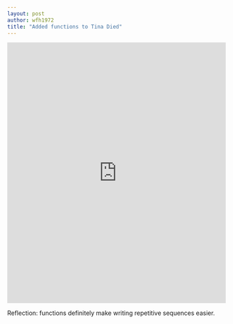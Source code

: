 ```yaml
--- 
layout: post
author: wfh1972
title: "Added functions to Tina Died"
---
```


<iframe src="https://trinket.io/embed/python/52d8e2530a" width="100%" height="600" frameborder="0" marginwidth="0" marginheight="0" allowfullscreen></iframe>

Reflection: functions definitely make writing repetitive sequences easier. 
